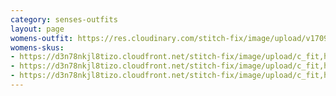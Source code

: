 ```yaml
---
category: senses-outfits
layout: page
womens-outfit: https://res.cloudinary.com/stitch-fix/image/upload/v1709166453/Style_studio/Styleshuffle/2023-12-14_W_OLOF_H11_02910_r0.jpg
womens-skus:
- https://d3n78nkjl8tizo.cloudfront.net/stitch-fix/image/upload/c_fit,h_720,w_862/v1703061669/rxcrspb2poxqjaadxr41.jpg
- https://d3n78nkjl8tizo.cloudfront.net/stitch-fix/image/upload/c_fit,h_720,w_862/v1690363553/zjg2it8x4yytkv0hscjl.jpg
- https://d3n78nkjl8tizo.cloudfront.net/stitch-fix/image/upload/c_fit,h_720,w_862/v1655400453/lwlnp9waadasffyx6f05.jpg
---
```


